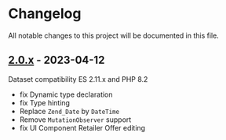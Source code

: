 # Changelog

All notable changes to this project will be documented in this file.

## [2.0.x] - 2023-04-12
[2.0.x]: https://github.com/Smile-SA/magento2-module-offer/compare/1.2.x...2.0.x

Dataset compatibility ES 2.11.x and PHP 8.2

- fix Dynamic type declaration
- fix Type hinting
- Replace `Zend_Date` by `DateTime`
- Remove `MutationObserver` support
- fix UI Component Retailer Offer editing
